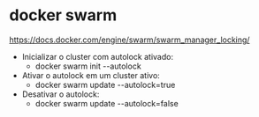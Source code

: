 # docker swarm

https://docs.docker.com/engine/swarm/swarm_manager_locking/

* Inicializar o cluster com autolock ativado:
  * docker swarm init --autolock
* Ativar o autolock em um cluster ativo:
  * docker swarm update --autolock=true
* Desativar o autolock:
  * docker swarm update --autolock=false
